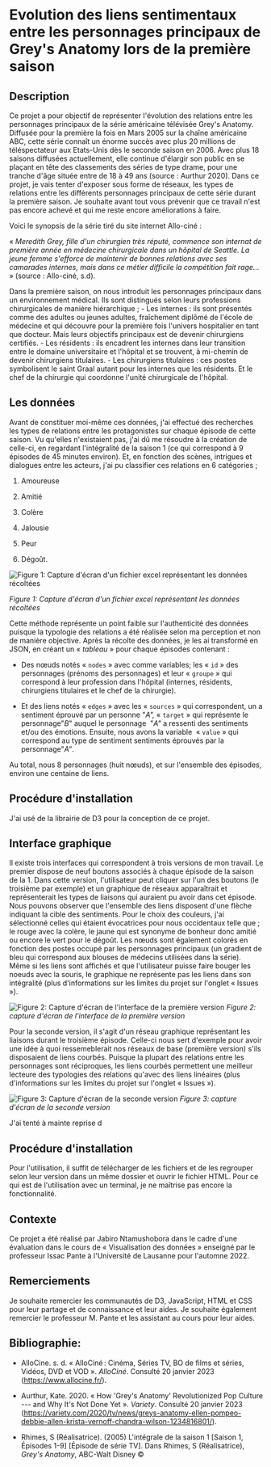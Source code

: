 # Evolution des liens sentimentaux entre les personnages principaux de Grey's Anatomy lors de la première saison

## Description

Ce projet a pour objectif de représenter l'évolution des relations entre les personnages principaux de la série américaine télévisée Grey's Anatomy. Diffusée pour la première la fois en Mars 2005 sur la chaîne américaine ABC, cette série connaît un énorme succès avec plus 20 millions de téléspectateur aux Etats-Unis dès le seconde saison en 2006. Avec plus 18 saisons diffusées actuellement, elle continue d'élargir son public en se plaçant en tête des classements des séries de type drame, pour une tranche d'âge située entre de 18 à 49 ans (source : Aurthur 2020). Dans ce projet, je vais tenter d'exposer sous forme de réseaux, les types de relations entre les différents personnages principaux de cette série durant la première saison. Je souhaite avant tout vous prévenir que ce travail n'est pas encore achevé et qui me reste encore améliorations à faire.

Voici le synopsis de la série tiré du site internet Allo-ciné :

« *Meredith Grey, fille d'un chirurgien très réputé, commence son internat de première année en médecine chirurgicale dans un hôpital de Seattle. La jeune femme s'efforce de maintenir de bonnes relations avec ses camarades internes, mais dans ce métier difficile la compétition fait rage...* » (source : Allo-ciné, s.d).

Dans la première saison, on nous introduit les personnages principaux dans un environnement médical. Ils sont distingués selon leurs professions chirurgicales de manière hiérarchique ; - Les internes : ils sont présentés comme des adultes ou jeunes adultes, fraîchement diplômé de l'école de médecine et qui découvre pour la première fois l'univers hospitalier en tant que docteur. Mais leurs objectifs principaux est de devenir chirurgiens certifiés. - Les résidents : ils encadrent les internes dans leur transition entre le domaine universitaire et l'hôpital et se trouvent, à mi-chemin de devenir chirurgiens titulaires. - Les chirurgiens titulaires : ces postes symbolisent le saint Graal autant pour les internes que les résidents. Et le chef de la chirurgie qui coordonne l'unité chirurgicale de l'hôpital.

## Les données

Avant de constituer moi-même ces données, j'ai effectué des recherches les types de relations entre les protagonistes sur chaque épisode de cette saison. Vu qu'elles n'existaient pas, j'ai dû me résoudre à la création de celle-ci, en regardant l'intégralité de la saison 1 (ce qui correspond à 9 épisodes de 45 minutes environ). Et, en fonction des scènes, intrigues et dialogues entre les acteurs, j'ai pu classifier ces relations en 6 catégories ;

1.  Amoureuse

2.  Amitié

3.  Colère

4.  Jalousie

5.  Peur

6.  Dégoût.

![Figure 1: Capture d'écran d'un fichier excel représentant les données récoltées](https://github.com/Aaeilo/Visulation-des-relations-travers-un-r-seau-le-cas-avec-Grey-s-Anatomy/blob/main/figure_readme/Figure%201.png)

*Figure 1: Capture d'écran d'un fichier excel représentant les données récoltées*

Cette méthode représente un point faible sur l'authenticité des données puisque la typologie des relations a été réalisée selon ma perception et non de manière objective. Après la récolte des données, je les ai transformé en JSON, en créant un « *tableau* » pour chaque épisodes contenant :

-   Des nœuds notés « `nodes` » avec comme variables; les « `id` » des personnages (prénoms des personnages) et leur « `groupe` » qui correspond à leur profession dans l'hôpital (internes, résidents, chirurgiens titulaires et le chef de la chirurgie).

-   Et des liens notés « `edges` » avec les « `sources` » qui correspondent, un a sentiment éprouvé par un personne "*A",* « `target` » qui représente le personnage"*B*" auquel le personnage  "*A"* a ressenti des sentiments et/ou des émotions. Ensuite, nous avons la variable  « `value` » qui correspond au type de sentiment sentiments éprouvés par la personnage"*A"*.

Au total, nous 8 personnages (huit nœuds), et sur l'ensemble des épisodes, environ une centaine de liens.

## Procédure d'installation

J'ai usé de la librairie de D3 pour la conception de ce projet.

## Interface graphique

Il existe trois interfaces qui correspondent à trois versions de mon travail. Le premier dispose de neuf boutons associés à chaque épisode de la saison de la 1. Dans cette version, l'utilisateur peut cliquer sur l'un des boutons (le troisième par exemple) et un graphique de réseaux apparaîtrait et représenterait les types de liaisons qui auraient pu avoir dans cet épisode. Nous pouvons observer que l'ensemble des liens disposent d'une flèche indiquant la cible des sentiments. Pour le choix des couleurs, j'ai sélectionné celles qui étaient évocatrices pour nous occidentaux telle que ; le rouge avec la colère, le jaune qui est synonyme de bonheur donc amitié ou encore le vert pour le dégoût. Les nœuds sont également colorés en fonction des postes occupé par les personnages principaux (un gradient de bleu qui correspond aux blouses de médecins utilisées dans la série).
Même si les liens sont affichés et que l'utilisateur puisse faire bouger les noeuds avec la souris, le graphique ne représente pas les liens dans son intégralité (plus d'informations sur les limites du projet sur l'onglet « Issues »).

![Figure 2: Capture d'écran de l'interface de la première version](https://github.com/Aaeilo/Visulation-des-relations-travers-un-r-seau-le-cas-avec-Grey-s-Anatomy/blob/main/figure_readme/Figure%202.png)
*Figure 2: capture d'écran de l'interface de la première version*

Pour la seconde  version, il s'agit d'un réseau graphique représentant les liaisons durant le troisième épisode. Celle-ci nous sert d'exemple pour avoir une idée à quoi ressemeblerait nos réseaux de base (première version) s'ils disposaient de liens courbés. Puisque la plupart des relations entre les personnages sont réciproques, les liens courbés permettent une meilleur lecteure des typologies des relations qu'avec des liens linéaires (plus d'informations sur les limites du projet sur l'onglet « Issues »).

![Figure 3: Capture d'écran de la seconde version](https://github.com/Aaeilo/Visulation-des-relations-travers-un-r-seau-le-cas-avec-Grey-s-Anatomy/blob/main/figure_readme/Figure%203.png)
*Figure 3: capture d'écran de la seconde version*

J'ai tenté à mainte reprise d

## Procédure d'installation

Pour l'utilisation, il suffit de télécharger de les fichiers et de les regrouper selon leur version dans un même dossier et ouvrir le fichier HTML. Pour ce qui est de l'utilisation avec un terminal, je ne maîtrise pas encore la fonctionnalité.

## Contexte

Ce projet a été réalisé par Jabiro Ntamushobora dans le cadre d'une évaluation dans le cours de « Visualisation des données » enseigné par le professeur Issac Pante à l'Université de Lausanne pour l'automne 2022.

## Remerciements

Je souhaite remercier les communautés de D3, JavaScript, HTML et CSS pour leur partage et de connaissance et leur aides. Je souhaite également remercier le professeur M. Pante et les assistant au cours pour leur aides.

## Bibliographie:

-   AlloCine. s. d. « AlloCiné : Cinéma, Séries TV, BO de films et séries, Vidéos, DVD et VOD ». *AlloCiné*. Consulté 20 janvier 2023 (<https://www.allocine.fr/>).

-   Aurthur, Kate. 2020. « How 'Grey's Anatomy' Revolutionized Pop Culture --- and Why It's Not Done Yet ». *Variety*. Consulté 20 janvier 2023 (<https://variety.com/2020/tv/news/greys-anatomy-ellen-pompeo-debbie-allen-krista-vernoff-chandra-wilson-1234816801/>).

-   Rhimes, S (Réalisatrice). (2005) L'intégrale de la saison 1 [Saison 1, Épisodes 1-9] [Épisode de série TV]. Dans Rhimes, S (Réalisatrice), *Grey's Anatomy*, ABC-Walt Disney ©



